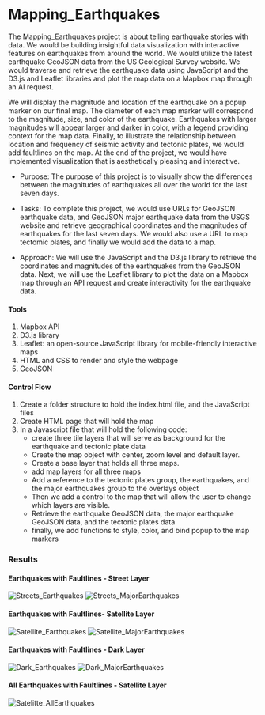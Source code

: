 # Mapping_Earthquakes
The Mapping_Earthquakes project is about telling earthquake stories with data. We would be building insightful data visualization with interactive features on earthquakes from around the world. We would utilize the latest earthquake GeoJSON data from the US Geological Survey website. We would traverse and retrieve the earthquake data using JavaScript and the D3.js and Leaflet libraries and plot the map data on a Mapbox map through an AI request. 

We will display the magnitude and location of the earthquake on a popup marker on our final map. The diameter of each map marker will correspond to the magnitude, size, and color of the earthquake. Earthquakes with larger magnitudes will appear larger and darker in color, with a legend providing context for the map data. Finally, to illustrate the relationship between location and frequency of seismic activity and tectonic plates, we would add faultlines on the map. At the end of the project, we would have implemented visualization that is aesthetically pleasing and interactive.

- Purpose:
The purpose of this project is to visually show the differences between the magnitudes of earthquakes all over the world for the last seven days.

- Tasks:
To complete this project, we would use URLs for GeoJSON earthquake data, and GeoJSON major earthquake data from the USGS website and retrieve geographical coordinates and the magnitudes of earthquakes for the last seven days. We would also use a URL to map tectomic plates, and finally we would add the data to a map.

- Approach:
We will use the JavaScript and the D3.js library to retrieve the coordinates and magnitudes of the earthquakes from the GeoJSON data. Next, we will use the Leaflet library to plot the data on a Mapbox map through an API request and create interactivity for the earthquake data.

#### Tools
1. Mapbox API
2. D3.js library
3. Leaflet: an open-source JavaScript library for mobile-friendly interactive maps
4. HTML and CSS to render and style the webpage
5. GeoJSON

#### Control Flow
1. Create a folder structure to hold the index.html file, and the JavaScript files
2. Create HTML page that will hold the map
3. In a Javascript file that will hold the following code:
   * create three tile layers that will serve as background for the earthquake and tectonic plate data
   * Create the map object with center, zoom level and default layer.
   * Create a base layer that holds all three maps.
   * add map layers for all three maps
   * Add a reference to the tectonic plates group, the earthquakes, and the major earthquakes group to the overlays object
   * Then we add a control to the map that will allow the user to change which layers are visible.
   * Retrieve the earthquake GeoJSON data, the major earthquake GeoJSON data, and the tectonic plates data
   * finally, we add functions to style, color, and bind popup to the map markers

### Results

#### Earthquakes with Faultlines - Street Layer

![Streets_Earthquakes](street_earthquakes.png)
![Streets_MajorEarthquakes](street_major_earthquakes.png)

#### Earthquakes with Faultlines- Satellite Layer

![Satellite_Earthquakes](satellite_earthquakes.png)
![Satellite_MajorEarthquakes](satellite_major_earthquakes.png)



#### Earthquakes with Faultlines - Dark Layer

![Dark_Earthquakes](dark_earthquakes.png)
![Dark_MajorEarthquakes](dark_major_earthquakes.png)



#### All Earthquakes with Faultlines - Satellite Layer

![Satelitte_AllEarthquakes](satellite_all.png)
